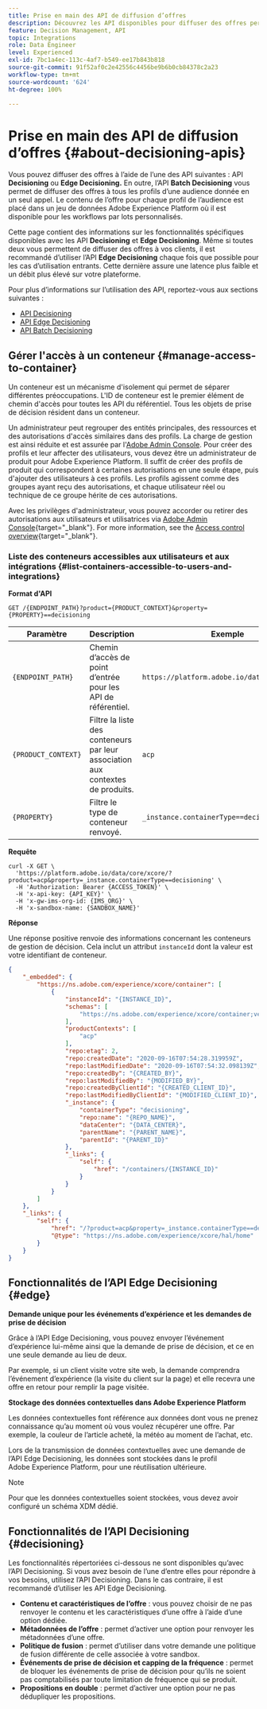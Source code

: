 ```yaml
---
title: Prise en main des API de diffusion d’offres
description: Découvrez les API disponibles pour diffuser des offres personnalisées.
feature: Decision Management, API
topic: Integrations
role: Data Engineer
level: Experienced
exl-id: 7bc1a4ec-113c-4af7-b549-ee17b843b818
source-git-commit: 91f52af0c2e42556c4456be9b6b0cb84378c2a23
workflow-type: tm+mt
source-wordcount: '624'
ht-degree: 100%

---
```


# Prise en main des API de diffusion d’offres {#about-decisioning-apis}

Vous pouvez diffuser des offres à l’aide de l’une des API suivantes : API **Decisioning** ou **Edge Decisioning.** En outre, l’API **Batch Decisioning** vous permet de diffuser des offres à tous les profils d’une audience donnée en un seul appel. Le contenu de l’offre pour chaque profil de l’audience est placé dans un jeu de données Adobe Experience Platform où il est disponible pour les workflows par lots personnalisés.

Cette page contient des informations sur les fonctionnalités spécifiques disponibles avec les API **Decisioning** et **Edge Decisioning**. Même si toutes deux vous permettent de diffuser des offres à vos clients, il est recommandé d’utiliser l’API **Edge Decisioning** chaque fois que possible pour les cas d’utilisation entrants. Cette dernière assure une latence plus faible et un débit plus élevé sur votre plateforme.

Pour plus d’informations sur l’utilisation des API, reportez-vous aux sections suivantes :
* [API Decisioning](decisioning-api.md)
* [API Edge Decisioning](edge-decisioning-api.md)
* [API Batch Decisioning](batch-decisioning-api.md)

## Gérer l&#39;accès à un conteneur {#manage-access-to-container}

Un conteneur est un mécanisme d&#39;isolement qui permet de séparer différentes préoccupations. L&#39;ID de conteneur est le premier élément de chemin d&#39;accès pour toutes les API du référentiel. Tous les objets de prise de décision résident dans un conteneur.

Un administrateur peut regrouper des entités principales, des ressources et des autorisations d&#39;accès similaires dans des profils. La charge de gestion est ainsi réduite et est assurée par l&#39;[Adobe Admin Console](https://adminconsole.adobe.com/). Pour créer des profils et leur affecter des utilisateurs, vous devez être un administrateur de produit pour Adobe Experience Platform. Il suffit de créer des profils de produit qui correspondent à certaines autorisations en une seule étape, puis d&#39;ajouter des utilisateurs à ces profils. Les profils agissent comme des groupes ayant reçu des autorisations, et chaque utilisateur réel ou technique de ce groupe hérite de ces autorisations.

Avec les privilèges d&#39;administrateur, vous pouvez accorder ou retirer des autorisations aux utilisateurs et utilisatrices via [Adobe Admin Console](https://adminconsole.adobe.com/){target="_blank"}. For more information, see the [Access control overview](https://experienceleague.adobe.com/docs/experience-platform/access-control/home.html?lang=fr){target="_blank"}.

### Liste des conteneurs accessibles aux utilisateurs et aux intégrations {#list-containers-accessible-to-users-and-integrations}

**Format d&#39;API**

```http
GET /{ENDPOINT_PATH}?product={PRODUCT_CONTEXT}&property={PROPERTY}==decisioning
```

| Paramètre | Description | Exemple |
| --------- | ----------- | ------- |
| `{ENDPOINT_PATH}` | Chemin d’accès de point d’entrée pour les API de référentiel. | `https://platform.adobe.io/data/core/xcore/` |
| `{PRODUCT_CONTEXT}` | Filtre la liste des conteneurs par leur association aux contextes de produits. | `acp` |
| `{PROPERTY}` | Filtre le type de conteneur renvoyé. | `_instance.containerType==decisioning` |

**Requête**

```shell
curl -X GET \
  'https://platform.adobe.io/data/core/xcore/?product=acp&property=_instance.containerType==decisioning' \
  -H 'Authorization: Bearer {ACCESS_TOKEN}' \
  -H 'x-api-key: {API_KEY}' \
  -H 'x-gw-ims-org-id: {IMS_ORG}' \
  -H 'x-sandbox-name: {SANDBOX_NAME}'
```

**Réponse**

Une réponse positive renvoie des informations concernant les conteneurs de gestion de décision. Cela inclut un attribut `instanceId` dont la valeur est votre identifiant de conteneur.

```json
{
    "_embedded": {
        "https://ns.adobe.com/experience/xcore/container": [
            {
                "instanceId": "{INSTANCE_ID}",
                "schemas": [
                    "https://ns.adobe.com/experience/xcore/container;version=0.5"
                ],
                "productContexts": [
                    "acp"
                ],
                "repo:etag": 2,
                "repo:createdDate": "2020-09-16T07:54:28.319959Z",
                "repo:lastModifiedDate": "2020-09-16T07:54:32.098139Z",
                "repo:createdBy": "{CREATED_BY}",
                "repo:lastModifiedBy": "{MODIFIED_BY}",
                "repo:createdByClientId": "{CREATED_CLIENT_ID}",
                "repo:lastModifiedByClientId": "{MODIFIED_CLIENT_ID}",
                "_instance": {
                    "containerType": "decisioning",
                    "repo:name": "{REPO_NAME}",
                    "dataCenter": "{DATA_CENTER}",
                    "parentName": "{PARENT_NAME}",
                    "parentId": "{PARENT_ID}"
                },
                "_links": {
                    "self": {
                        "href": "/containers/{INSTANCE_ID}"
                    }
                }
            }
        ]
    },
    "_links": {
        "self": {
            "href": "/?product=acp&property=_instance.containerType==decisioning",
            "@type": "https://ns.adobe.com/experience/xcore/hal/home"
        }
    }
}
```

## Fonctionnalités de l’API Edge Decisioning {#edge}

**Demande unique pour les événements d’expérience et les demandes de prise de décision**

Grâce à l’API Edge Decisioning, vous pouvez envoyer l’événement d’expérience lui-même ainsi que la demande de prise de décision, et ce en une seule demande au lieu de deux.

Par exemple, si un client visite votre site web, la demande comprendra l’événement d’expérience (la visite du client sur la page) et elle recevra une offre en retour pour remplir la page visitée.

**Stockage des données contextuelles dans Adobe Experience Platform**

Les données contextuelles font référence aux données dont vous ne prenez connaissance qu’au moment où vous voulez récupérer une offre. Par exemple, la couleur de l’article acheté, la météo au moment de l’achat, etc.

Lors de la transmission de données contextuelles avec une demande de l’API Edge Decisioning, les données sont stockées dans le profil Adobe Experience Platform, pour une réutilisation ultérieure.

>[!NOTE]
>
>Pour que les données contextuelles soient stockées, vous devez avoir configuré un schéma XDM dédié.

## Fonctionnalités de l’API Decisioning {#decisioning}

Les fonctionnalités répertoriées ci-dessous ne sont disponibles qu’avec l’API Decisioning. Si vous avez besoin de l’une d’entre elles pour répondre à vos besoins, utilisez l’API Decisioning. Dans le cas contraire, il est recommandé d’utiliser les API Edge Decisioning.

* **Contenu et caractéristiques de l’offre** : vous pouvez choisir de ne pas renvoyer le contenu et les caractéristiques d’une offre à l’aide d’une option dédiée.
* **Métadonnées de l’offre** : permet d’activer une option pour renvoyer les métadonnées d’une offre.
* **Politique de fusion** : permet d’utiliser dans votre demande une politique de fusion différente de celle associée à votre sandbox.
* **Événements de prise de décision et capping de la fréquence** : permet de bloquer les événements de prise de décision pour qu’ils ne soient pas comptabilisés par toute limitation de fréquence qui se produit.
* **Propositions en double** : permet d’activer une option pour ne pas dédupliquer les propositions.
